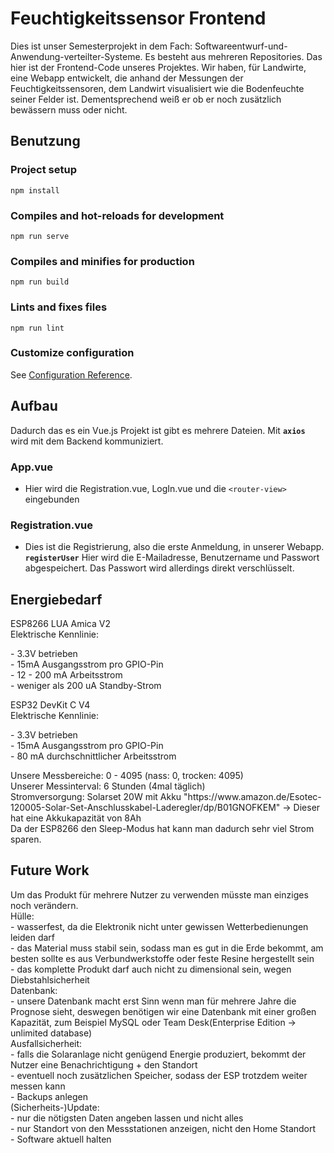 # Feuchtigkeitssensor Frontend
Dies ist unser Semesterprojekt in dem Fach: Softwareentwurf-und-Anwendung-verteilter-Systeme. Es besteht aus mehreren Repositories.
Das hier ist der Frontend-Code unseres Projektes. Wir haben, für Landwirte, eine Webapp entwickelt, die anhand der Messungen der Feuchtigkeitssensoren, dem Landwirt visualisiert wie die Bodenfeuchte seiner Felder ist. Dementsprechend weiß er ob er noch zusätzlich bewässern muss oder nicht.

## Benutzung
### Project setup
```
npm install
```

### Compiles and hot-reloads for development
```
npm run serve
```

### Compiles and minifies for production
```
npm run build
```

### Lints and fixes files
```
npm run lint
```

### Customize configuration
See [Configuration Reference](https://cli.vuejs.org/config/).

## Aufbau
Dadurch das es ein Vue.js Projekt ist gibt es mehrere Dateien.
Mit **`axios`** wird mit dem Backend kommuniziert.
### App.vue
* Hier wird die Registration.vue, LogIn.vue und die `<router-view>` eingebunden 

### Registration.vue
* Dies ist die Registrierung, also die erste Anmeldung, in unserer Webapp.
**`registerUser`** Hier wird die E-Mailadresse, Benutzername und Passwort abgespeichert. Das Passwort wird allerdings direkt verschlüsselt.

<h2>Energiebedarf</h2>
ESP8266 LUA Amica V2<br> 
Elektrische Kennlinie:<p>
- 3.3V betrieben<br>
- 15mA Ausgangsstrom pro GPIO-Pin<br>
- 12 - 200 mA Arbeitsstrom<br>
- weniger als 200 uA Standby-Strom<p>
ESP32 DevKit C V4<br>
Elektrische Kennlinie:<p>
- 3.3V betrieben<br>
- 15mA Ausgangsstrom pro GPIO-Pin<br>
- 80 mA durchschnittlicher Arbeitsstrom<p>
Unsere Messbereiche: 0 - 4095 (nass: 0, trocken: 4095)<br>
Unserer Messinterval: 6 Stunden (4mal täglich)<br>
Stromversorgung: Solarset 20W mit Akku "https://www.amazon.de/Esotec-120005-Solar-Set-Anschlusskabel-Laderegler/dp/B01GNOFKEM"
-> Dieser hat eine Akkukapazität von 8Ah<br>
Da der ESP8266 den Sleep-Modus hat kann man dadurch sehr viel Strom sparen. 
<p>

<h2>Future Work</h2>
Um das Produkt für mehrere Nutzer zu verwenden müsste man einziges noch verändern.<br>
Hülle:<br>
- wasserfest, da die Elektronik nicht unter gewissen Wetterbedienungen leiden darf<br>
- das Material muss stabil sein, sodass man es gut in die Erde bekommt, am besten sollte es aus Verbundwerkstoffe oder feste Resine hergestellt sein<br>
- das komplette Produkt darf auch nicht zu dimensional sein, wegen Diebstahlsicherheit<br>
Datenbank:<br>
- unsere Datenbank macht erst Sinn wenn man für mehrere Jahre die Prognose sieht, deswegen benötigen wir eine Datenbank mit einer großen Kapazität, zum Beispiel MySQL oder Team Desk(Enterprise Edition -> unlimited database)<br>
Ausfallsicherheit:<br>
- falls die Solaranlage nicht genügend Energie produziert, bekommt der Nutzer eine Benachrichtigung + den Standort<br>
- eventuell noch zusätzlichen Speicher,  sodass der ESP trotzdem weiter messen kann<br>
- Backups anlegen<br>
(Sicherheits-)Update:<br>
- nur die nötigsten Daten angeben lassen und nicht alles<br>
- nur Standort von den Messstationen anzeigen, nicht den Home Standort<br>
- Software aktuell halten<br>

